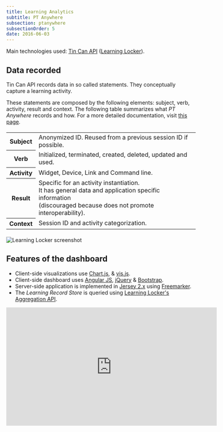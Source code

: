 ```yaml
---
title: Learning Analytics
subtitle: PT Anywhere
subsection: ptanywhere
subsectionOrder: 5
date: 2016-06-03
---
```


Main technologies used: [Tin Can API](https://tincanapi.com/) ([Learning Locker](http://learninglocker.net/)).

## Data recorded

Tin Can API records data in so called statements.
They conceptually capture a learning activity.

These statements are composed by the following elements: subject, verb, activity, result and context.
The following table summarizes what _PT Anywhere_ records and how.
For a more detailed documentation, visit [this page](https://github.com/PTAnywhere/ptAnywhere-api/wiki/Vocabulary-used-to-capture-user-interaction).

<div class="row" style="margin-top: 4%">
  <div class="col-sm-offset-2 col-sm-8">
    <table class="table table-striped">
      <tbody>
        <tr>
          <th scope="row">Subject</th>
          <td class="text-right">Anonymized ID. Reused from a previous session ID if possible.</td>
        </tr>
        <tr>
          <th scope="row">Verb</th>
          <td class="text-right">Initialized, terminated, created, deleted, updated and used.</td>
        </tr>
        <tr>
          <th scope="row">Activity</th>
          <td class="text-right">Widget, Device, Link and Command line.</td>
        </tr>
        <tr>
          <th scope="row">Result</th>
          <td class="text-right">
            Specific for an activity instantiation.<br />
            It has general data and application specific information<br />
            (discouraged because does not promote interoperability).
          </td>
        </tr>
        <tr>
          <th scope="row">Context</th>
          <td class="text-right">Session ID and activity categorization.</td>
        </tr>
      </tbody>
    </table>
  </div>
</div>

<div class="row" style="margin-top: 4%">
  <img class="col-sm-offset-2 col-sm-8" alt="Learning Locker screenshot" src="http://i.imgur.com/rus5D9pl.png" />
</div>

## Features of the dashboard

- Client-side visualizations use [Chart.js](http://www.chartjs.org/), & [vis.js](http://visjs.org/).
- Client-side dashboard uses [Angular JS](https://angularjs.org/), [jQuery](https://jquery.com/) & [Bootstrap](http://getbootstrap.com/).
- Server-side application is implemented in [Jersey 2.x](https://jersey.java.net/) using [Freemarker](http://freemarker.org/).
- The _Learning Record Store_ is queried using [Learning Locker's Aggregation API](http://docs.learninglocker.net/statements_api/#aggregate).

<div class="row">
  <iframe
    width="560" height="315"
    style="width: 560px; height: 315px;"
    frameborder="0" allowfullscreen
    src="https://www.youtube.com/embed/_KDi_PMIkHU?list=PLq80PTvJrjOApf1Jkap6BX8uvU514HOSj"
  />
</div>

## Data analysis

Main technologies used: [Pandas](http://pandas.pydata.org/), [Matplotlib](http://matplotlib.org/), [SciPy](https://www.scipy.org/), [Sklearn](http://scikit-learn.org) and [Seaborn](https://stanford.edu/~mwaskom/software/seaborn/index.html).
